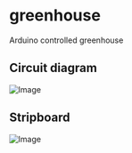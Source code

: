 greenhouse
==========

Arduino controlled greenhouse

## Circuit diagram
![Image](../master/designs/Circuit/Circuit.png?raw=true)


## Stripboard
![Image](../master/designs/Stripboard/Stripboard.png?raw=true)
